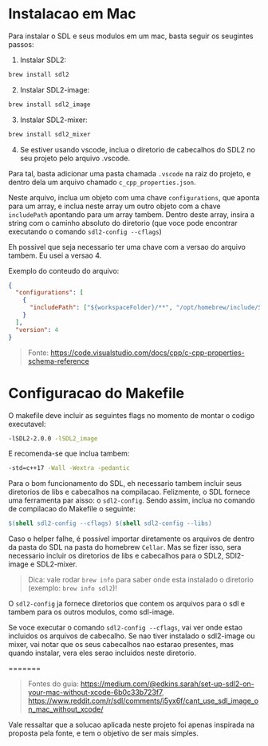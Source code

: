 # Instalacao em Mac

Para instalar o SDL e seus modulos em um mac, basta seguir os seugintes passos:

1. Instalar SDL2:

```bash
brew install sdl2
```

2. Instalar SDL2-image:

```bash
brew install sdl2_image
```

3. Instalar SDL2-mixer:

```bash
brew install sdl2_mixer
```

4. Se estiver usando vscode, inclua o diretorio de cabecalhos do SDL2 no seu projeto pelo arquivo .vscode.

Para tal, basta adicionar uma pasta chamada `.vscode` na raiz do projeto, e dentro dela um arquivo chamado `c_cpp_properties.json`.

Neste arquivo, inclua um objeto com uma chave `configurations`, que aponta para um array, e inclua neste array um outro objeto com a chave `includePath` apontando para um array tambem. Dentro deste array, insira a string com o caminho absoluto do diretorio (que voce pode encontrar executando o comando `sdl2-config --cflags`)

Eh possivel que seja necessario ter uma chave com a versao do arquivo tambem. Eu usei a versao 4.

Exemplo do conteudo do arquivo:

```json
{
  "configurations": [
    {
      "includePath": ["${workspaceFolder}/**", "/opt/homebrew/include/SDL2"]
    }
  ],
  "version": 4
}
```

> Fonte: https://code.visualstudio.com/docs/cpp/c-cpp-properties-schema-reference

# Configuracao do Makefile

O makefile deve incluir as seguintes flags no momento de montar o codigo executavel:

```bash
-lSDL2-2.0.0 -lSDL2_image
```

E recomenda-se que inclua tambem:

```bash
-std=c++17 -Wall -Wextra -pedantic
```

Para o bom funcionamento do SDL, eh necessario tambem incluir seus diretorios de libs e cabecalhos na compilacao. Felizmente, o SDL fornece uma ferramenta par aisso: o `sdl2-config`. Sendo assim, inclua no comando de compilacao do Makefile o seguinte:

```Makefile
$(shell sdl2-config --cflags) $(shell sdl2-config --libs)
```

Caso o helper falhe, é possível importar diretamente os arquivos de dentro da pasta do SDL na pasta do homebrew `Cellar`. Mas se fizer isso, sera necessario incluir os diretorios de libs e cabecalhos para o SDL2, SDl2-image e SDL2-mixer.

> Dica: vale rodar `brew info` para saber onde esta instalado o diretorio (exemplo: `brew info sdl2`)!

O `sdl2-config` ja fornece diretorios que contem os arquivos para o sdl e tambem para os outros modulos, como sdl-image.

Se voce executar o comando `sdl2-config --cflags`, vai ver onde estao incluidos os arquivos de cabecalho. Se nao tiver instalado o sdl2-image ou mixer, vai notar que os seus cabecalhos nao estarao presentes, mas quando instalar, vera eles serao incluidos neste diretorio.

=======

> Fontes do guia: https://medium.com/@edkins.sarah/set-up-sdl2-on-your-mac-without-xcode-6b0c33b723f7, https://www.reddit.com/r/sdl/comments/i5yx6f/cant_use_sdl_image_on_mac_without_xcode/

Vale ressaltar que a solucao aplicada neste projeto foi apenas inspirada na proposta pela fonte, e tem o objetivo de ser mais simples.
